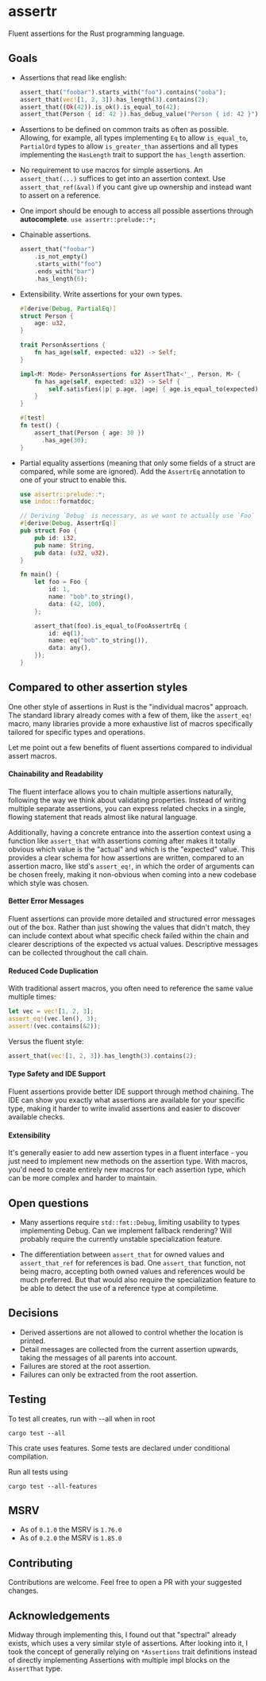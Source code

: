 # assertr

Fluent assertions for the Rust programming language.

## Goals

- Assertions that read like english:
  ```rust
  assert_that("foobar").starts_with("foo").contains("ooba");
  assert_that(vec![1, 2, 3]).has_length(3).contains(2);
  assert_that((Ok(42)).is_ok().is_equal_to(42);
  assert_that(Person { id: 42 }).has_debug_value("Person { id: 42 }");
  ```


- Assertions to be defined on common traits as often as possible. Allowing, for example, all types implementing `Eq`
  to allow `is_equal_to`, `PartialOrd` types to allow `is_greater_than` assertions and all types implementing the
  `HasLength` trait to support the `has_length` assertion.


- No requirement to use macros for simple assertions. An
  `assert_that(...)` suffices to get into an assertion context. Use `assert_that_ref(&val)` if you cant give up
  ownership and instead want to assert on a reference.


- One import should be enough to access all possible assertions through **autocomplete**.
  `use assertr::prelude::*;`


- Chainable assertions.
  ```rust
  assert_that("foobar")
      .is_not_empty()
      .starts_with("foo")
      .ends_with("bar")
      .has_length(6);
  ```


- Extensibility. Write assertions for your own types.
  ```rust
  #[derive(Debug, PartialEq)]
  struct Person {
      age: u32,
  }

  trait PersonAssertions {
      fn has_age(self, expected: u32) -> Self;
  }

  impl<M: Mode> PersonAssertions for AssertThat<'_, Person, M> {
      fn has_age(self, expected: u32) -> Self {
          self.satisfies(|p| p.age, |age| { age.is_equal_to(expected); })
      }
  }

  #[test]
  fn test() {
      assert_that(Person { age: 30 })
        .has_age(30);
  }
  ```


- Partial equality assertions (meaning that only some fields of a struct are compared, while some are ignored).
  Add the `AssertrEq` annotation to one of your struct to enable this.
  ```rust
  use assertr::prelude::*;
  use indoc::formatdoc;

  // Deriving `Debug` is necessary, as we want to actually use `Foo` in an assertion.
  #[derive(Debug, AssertrEq)]
  pub struct Foo {
      pub id: i32,
      pub name: String,
      pub data: (u32, u32),
  }

  fn main() {
      let foo = Foo {
          id: 1,
          name: "bob".to_string(),
          data: (42, 100),
      };

      assert_that(foo).is_equal_to(FooAssertrEq {
          id: eq(1),
          name: eq("bob".to_string()),
          data: any(),
      });
  }
  ```

## Compared to other assertion styles

One other style of assertions in Rust is the "individual macros" approach.
The standard library already comes with a few of them, like the `assert_eq!` macro, many libraries provide a more
exhaustive list of macros specifically tailored for specific types and operations.

Let me point out a few benefits of fluent assertions compared to individual assert macros.

#### Chainability and Readability

The fluent interface allows you to chain multiple assertions naturally, following the way we think about validating
properties. Instead of writing multiple separate assertions, you can express related checks in a single, flowing
statement that reads almost like natural language.

Additionally, having a concrete entrance into the assertion context using a function like `assert_that` with assertions
coming after makes it totally obvious which value is the "actual" and which is the "expected" value. This provides
a clear schema for how assertions are written, compared to an assertion macro, like std's `assert_eq!`, in which the
order of arguments can be chosen freely, making it non-obvious when coming into a new codebase which style
was chosen.

#### Better Error Messages

Fluent assertions can provide more detailed and structured error messages out of the box. Rather than just showing
the values that didn't match, they can include context about what specific check failed within the chain and clearer
descriptions of the expected vs actual values. Descriptive messages can be collected throughout the call chain.

#### Reduced Code Duplication

With traditional assert macros, you often need to reference the same value multiple times:

```rust
let vec = vec![1, 2, 3];
assert_eq!(vec.len(), 3);
assert!(vec.contains(&2));
```

Versus the fluent style:

```rust
assert_that(vec![1, 2, 3]).has_length(3).contains(2);
```

#### Type Safety and IDE Support

Fluent assertions provide better IDE support through method chaining. The IDE can show you exactly what
assertions are available for your specific type, making it harder to write invalid assertions and easier to discover
available checks.

#### Extensibility

It's generally easier to add new assertion types in a fluent interface - you just need to implement new methods on the
assertion type. With macros, you'd need to create entirely new macros for each assertion type, which can be more complex
and harder to maintain.

## Open questions

- Many assertions require `std::fmt::Debug`, limiting usability to types implementing Debug.
  Can we implement fallback rendering? Will probably require the currently unstable specialization feature.

- The differentiation between `assert_that` for owned values and `assert_that_ref` for references is bad.
  One `assert_that` function, not being macro, accepting both owned values and references would be much preferred.
  But that would also require the specialization feature to be able to detect the use of a reference type at
  compiletime.

## Decisions

- Derived assertions are not allowed to control whether the location is printed.
- Detail messages are collected from the current assertion upwards, taking the messages of all parents into account.
- Failures are stored at the root assertion.
- Failures can only be extracted from the root assertion.

## Testing

To test all creates, run with --all when in root

    cargo test --all

This crate uses features. Some tests are declared under conditional compilation.

Run all tests using

    cargo test --all-features

## MSRV

- As of `0.1.0` the MSRV is `1.76.0`
- As of `0.2.0` the MSRV is `1.85.0`

## Contributing

Contributions are welcome. Feel free to open a PR with your suggested changes.

## Acknowledgements

Midway through implementing this, I found out that "spectral" already exists, which uses a very similar style of
assertions.
After looking into it, I took the concept of generally relying on `*Assertions` trait definitions instead of directly
implementing Assertions with multiple impl blocks on the `AssertThat` type.
